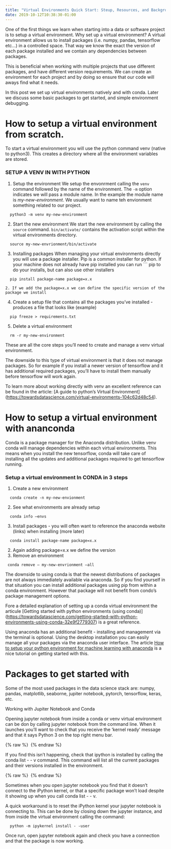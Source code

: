 ```yaml
---
title: "Virtual Environments Quick Start: Steup, Resources, and Background"
date: 2019-10-12T10:38:30-01:00
---
```


One of the first things we learn when starting into a data or software project is to setup a virtual environment. Why set up a virtual environment? A virtual environment allows us to install packages (i.e. numpy, pandas, tensorflow etc…) in a controlled space. That way we know the exact the version of each package installed and we contain any dependencies between packages. 

This is beneficial when working with multiple projects that use different packages, and have different version requirements. We can create an environment for each project and by doing so ensure that our code will aways find what it needs. 

In this post we set up virtual environments natively and with conda. Later we discuss some basic packages to get started, and simple environment debugging.

# How to setup a virtual environment from scratch.

To start a virtual environment you will use the python command venv (native to python3). This creates a directory where all the environment variables are stored.

### SETUP A VENV IN WITH PYTHON

1. Setup the environment
We setup the envonrment calling the ```venv``` command followed by the name of the environment. The ```-m``` option indicates we will pass a module name. In the example the module name is _my-new-environment_. We usually want to name teh envionment something related to our project.
```shell
  python3 -m venv my-new-environment
```

2. Start the new environment
We start the new environment by calling the ```source``` command. ```bin/activate/``` contains the activation script within the virtual environments directory. 
```shell
  source my-new-envrionment/bin/activate 
```

3. Installing packages
When managing your virtual environments directly you will use a package installer. Pip is a common installer for python. If your machine does not already have pip installed you can run ``` pip to do your installs, but can also use other installers
```shell
  pip install package-name package=x.x
```
    2. If we add the package=x.x we can define the specific version of the package we install

4. Create a setup file that contains all the packages you’ve installed - produces a file that looks like (example)
```shell
  pip freeze > requirements.txt
```
5. Delete a virtual environment
```shell
  rm -r my-new-environment
```

These are all the core steps you’ll need to create and manage a venv virtual environment. 

The downside to this type of virtual environment is that it does not manage packages. So for example if you install a newer version of tensorflow and it has additional required packages, you’ll have to install them manually before tensorflow will work again.

To learn more about working directly with venv an excellent reference can be found in the article: [A guide to python’s Virtual Environment] (https://towardsdatascience.com/virtual-environments-104c62d48c54). 


# How to setup a virtual environment with ananconda

Conda is a package manager for the Anaconda distribution. Unlike venv conda will manage dependencies within each virtual environments. This means when you install the new tensorflow, conda will take care of installing all the updates and additional packages required to get tensorflow running.

### Setup a virtual environment In CONDA in 3 steps

1. Create a new environment
```shell
  conda create -n my-new-envionment
```
2. See what environments are already setup
```shell
  conda info —envs
```

3. Install packages - you will often want to reference the anaconda website (links) when installing (more later)
```shell
  conda install package-name package=x.x
```

 2. Again adding package=x.x we define the version
4. Remove an environment
 ```shell
  conda remove — my-new-envrionment —all
```

The downside to using conda is that the newest distributions of packages are not always immediately available via anaconda. So if you find yourself in that situation you can install additional packages using pip from within a conda environment. However that package will not benefit from condo’s package management options. 


Fore a detailed explanation of setting up a conda virtual environment the articule [Getting started with python environments (using conda)] (https://towardsdatascience.com/getting-started-with-python-environments-using-conda-32e9f2779307) is a great reference.

Using anaconda has an additional benefit - installing and management via the terminal is optional. Using the desktop installation you can easily manage all your packages via the anaconda user interface. The article [How to setup your python environment for machine learning with anaconda](https://machinelearningmastery.com/setup-python-environment-machine-learning-deep-learning-anaconda/) is a nice tutorial on getting started with this.



# Packages to get started with

Some of the most used packages in the data science stack are:
numpy, pandas, matplotlib, seaborne, jupiter notebook, pytorch, tensorflow, keras, etc.

Working with Jupiter Notebook and Conda

Opening jupyter notebook from inside a conda or venv virtual environment can be don by calling jupyter notebook from the command line. When it launches you’ll want to check that you receive the ‘kernel ready’ message and that it says Python 3 on the top right menu bar.

{% raw %}
<img src="http://nicholasjhana.github.io/assets/images/lstm-data-transform.png" alt="" class="full">
{% endraw %}

If you find this isn’t happening, check that ipython is installed by calling the conda list - - v command. This command will list all the current packages and their versions installed in the environment.

{% raw %}
<img src="http://nicholasjhana.github.io/assets/images/lstm-data-transform.png" alt="" class="full">
{% endraw %}

Sometimes when you open jupyter notebook you find that it doesn’t connect to the iPython kernel, or that a specific package won’t load despite it showing up when you call conda list - - v.

A quick workaround is to reset the iPython kernel your jupyter notebook is connecting to. This can be done by closing down the jupyter instance, and from inside the virtual environment calling the command:

```shell
  python -m ipykernel install - -user
```
Once run, open jupyter notebook again and check you have a connection and that the package is now working.
